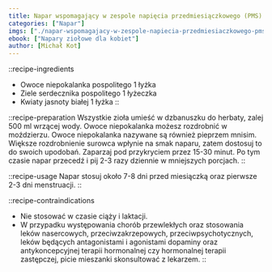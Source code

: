 ```yaml
---
title: Napar wspomagający w zespole napięcia przedmiesiączkowego (PMS)
categories: ["Napar"]
imgs: ["./napar-wspomagajacy-w-zespole-napiecia-przedmiesiaczkowego-pms-1.jpg", "./napar-wspomagajacy-w-zespole-napiecia-przedmiesiaczkowego-pms-2.jpg"]
ebook: ["Napary ziołowe dla kobiet"]
author: [Michał Kot]
---
```


::recipe-ingredients
- Owoce niepokalanka pospolitego 1 łyżka
- Ziele serdecznika pospolitego 1 łyżeczka
- Kwiaty jasnoty białej 1 łyżka
::

::recipe-preparation
Wszystkie zioła umieść w dzbanuszku do herbaty, zalej 500 ml wrzącej wody. Owoce niepokalanka możesz rozdrobnić w moździerzu. Owoce niepokalanka nazywane są również pieprzem mnisim. Większe rozdrobnienie surowca wpłynie na smak naparu, zatem dostosuj to do swoich upodobań. Zaparzaj pod przykryciem przez 15-30 minut. Po tym czasie napar przecedź i pij 2-3 razy dziennie w mniejszych porcjach.
::

::recipe-usage
Napar stosuj około 7-8 dni przed miesiączką oraz pierwsze 2-3 dni menstruacji.
::

::recipe-contraindications
- Nie stosować w czasie ciąży i laktacji.
- W przypadku występowania chorób przewlekłych oraz stosowania leków nasercowych, przeciwzakrzepowych, przeciwpsychotycznych, leków będących antagonistami i agonistami dopaminy oraz antykoncepcyjnej terapii hormonalnej czy hormonalnej terapii zastępczej, picie mieszanki skonsultować z lekarzem.
::